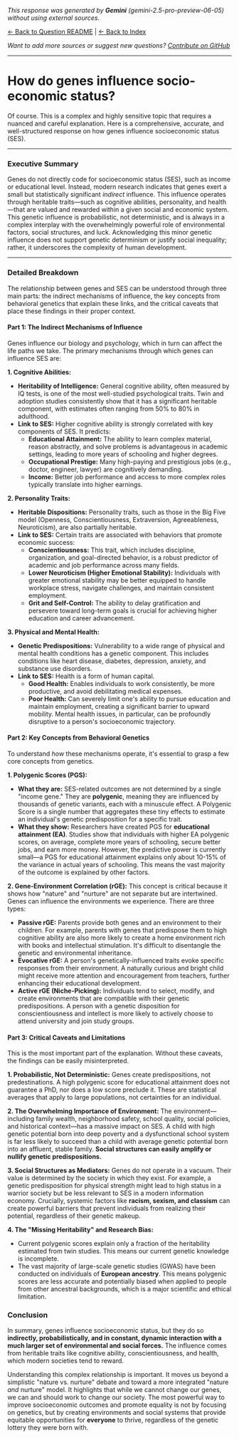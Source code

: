 <!-- 
Generated by: gemini
Model: gemini-2.5-pro-preview-06-05
Prompt type: default
Generated at: 2025-06-10T20:37:32.541703
-->

*This response was generated by **Gemini** (gemini-2.5-pro-preview-06-05) without using external sources.*

[← Back to Question README](README.md) | [← Back to Index](../README.md)

*Want to add more sources or suggest new questions? [Contribute on GitHub](https://github.com/justinwest/SuggestedSources)*

---

# How do genes influence socio-economic status?

Of course. This is a complex and highly sensitive topic that requires a nuanced and careful explanation. Here is a comprehensive, accurate, and well-structured response on how genes influence socioeconomic status (SES).

***

### **Executive Summary**

Genes do not directly code for socioeconomic status (SES), such as income or educational level. Instead, modern research indicates that genes exert a small but statistically significant *indirect* influence. This influence operates through heritable traits—such as cognitive abilities, personality, and health—that are valued and rewarded within a given social and economic system. This genetic influence is probabilistic, not deterministic, and is always in a complex interplay with the overwhelmingly powerful role of environmental factors, social structures, and luck. Acknowledging this minor genetic influence does not support genetic determinism or justify social inequality; rather, it underscores the complexity of human development.

---

### **Detailed Breakdown**

The relationship between genes and SES can be understood through three main parts: the indirect mechanisms of influence, the key concepts from behavioral genetics that explain these links, and the critical caveats that place these findings in their proper context.

#### **Part 1: The Indirect Mechanisms of Influence**

Genes influence our biology and psychology, which in turn can affect the life paths we take. The primary mechanisms through which genes can influence SES are:

**1. Cognitive Abilities:**
*   **Heritability of Intelligence:** General cognitive ability, often measured by IQ tests, is one of the most well-studied psychological traits. Twin and adoption studies consistently show that it has a significant heritable component, with estimates often ranging from 50% to 80% in adulthood.
*   **Link to SES:** Higher cognitive ability is strongly correlated with key components of SES. It predicts:
    *   **Educational Attainment:** The ability to learn complex material, reason abstractly, and solve problems is advantageous in academic settings, leading to more years of schooling and higher degrees.
    *   **Occupational Prestige:** Many high-paying and prestigious jobs (e.g., doctor, engineer, lawyer) are cognitively demanding.
    *   **Income:** Better job performance and access to more complex roles typically translate into higher earnings.

**2. Personality Traits:**
*   **Heritable Dispositions:** Personality traits, such as those in the Big Five model (Openness, Conscientiousness, Extraversion, Agreeableness, Neuroticism), are also partially heritable.
*   **Link to SES:** Certain traits are associated with behaviors that promote economic success:
    *   **Conscientiousness:** This trait, which includes discipline, organization, and goal-directed behavior, is a robust predictor of academic and job performance across many fields.
    *   **Lower Neuroticism (Higher Emotional Stability):** Individuals with greater emotional stability may be better equipped to handle workplace stress, navigate challenges, and maintain consistent employment.
    *   **Grit and Self-Control:** The ability to delay gratification and persevere toward long-term goals is crucial for achieving higher education and career advancement.

**3. Physical and Mental Health:**
*   **Genetic Predispositions:** Vulnerability to a wide range of physical and mental health conditions has a genetic component. This includes conditions like heart disease, diabetes, depression, anxiety, and substance use disorders.
*   **Link to SES:** Health is a form of human capital.
    *   **Good Health:** Enables individuals to work consistently, be more productive, and avoid debilitating medical expenses.
    *   **Poor Health:** Can severely limit one's ability to pursue education and maintain employment, creating a significant barrier to upward mobility. Mental health issues, in particular, can be profoundly disruptive to a person's socioeconomic trajectory.

#### **Part 2: Key Concepts from Behavioral Genetics**

To understand *how* these mechanisms operate, it's essential to grasp a few core concepts from genetics.

**1. Polygenic Scores (PGS):**
*   **What they are:** SES-related outcomes are not determined by a single "income gene." They are **polygenic**, meaning they are influenced by thousands of genetic variants, each with a minuscule effect. A Polygenic Score is a single number that aggregates these tiny effects to estimate an individual's genetic predisposition for a specific trait.
*   **What they show:** Researchers have created PGS for **educational attainment (EA)**. Studies show that individuals with higher EA polygenic scores, on average, complete more years of schooling, secure better jobs, and earn more money. However, the predictive power is currently small—a PGS for educational attainment explains only about 10-15% of the variance in actual years of schooling. This means the vast majority of the outcome is explained by other factors.

**2. Gene-Environment Correlation (rGE):**
This concept is critical because it shows how "nature" and "nurture" are not separate but are intertwined. Genes can influence the environments we experience. There are three types:
*   **Passive rGE:** Parents provide both genes and an environment to their children. For example, parents with genes that predispose them to high cognitive ability are also more likely to create a home environment rich with books and intellectual stimulation. It's difficult to disentangle the genetic and environmental inheritance.
*   **Evocative rGE:** A person's genetically-influenced traits evoke specific responses from their environment. A naturally curious and bright child might receive more attention and encouragement from teachers, further enhancing their educational development.
*   **Active rGE (Niche-Picking):** Individuals tend to select, modify, and create environments that are compatible with their genetic predispositions. A person with a genetic disposition for conscientiousness and intellect is more likely to actively choose to attend university and join study groups.

#### **Part 3: Critical Caveats and Limitations**

This is the most important part of the explanation. Without these caveats, the findings can be easily misinterpreted.

**1. Probabilistic, Not Deterministic:**
Genes create predispositions, not predestinations. A high polygenic score for educational attainment does not guarantee a PhD, nor does a low score preclude it. These are statistical averages that apply to large populations, not certainties for an individual.

**2. The Overwhelming Importance of Environment:**
The environment—including family wealth, neighborhood safety, school quality, social policies, and historical context—has a massive impact on SES. A child with high genetic potential born into deep poverty and a dysfunctional school system is far less likely to succeed than a child with average genetic potential born into an affluent, stable family. **Social structures can easily amplify or nullify genetic predispositions.**

**3. Social Structures as Mediators:**
Genes do not operate in a vacuum. Their value is determined by the society in which they exist. For example, a genetic predisposition for physical strength might lead to high status in a warrior society but be less relevant to SES in a modern information economy. Crucially, systemic factors like **racism, sexism, and classism** can create powerful barriers that prevent individuals from realizing their potential, regardless of their genetic makeup.

**4. The "Missing Heritability" and Research Bias:**
*   Current polygenic scores explain only a fraction of the heritability estimated from twin studies. This means our current genetic knowledge is incomplete.
*   The vast majority of large-scale genetic studies (GWAS) have been conducted on individuals of **European ancestry**. This means polygenic scores are less accurate and potentially biased when applied to people from other ancestral backgrounds, which is a major scientific and ethical limitation.

### **Conclusion**

In summary, genes influence socioeconomic status, but they do so **indirectly, probabilistically, and in constant, dynamic interaction with a much larger set of environmental and social forces.** The influence comes from heritable traits like cognitive ability, conscientiousness, and health, which modern societies tend to reward.

Understanding this complex relationship is important. It moves us beyond a simplistic "nature vs. nurture" debate and toward a more integrated "nature *and* nurture" model. It highlights that while we cannot change our genes, we can and should work to change our society. The most powerful way to improve socioeconomic outcomes and promote equality is not by focusing on genetics, but by creating environments and social systems that provide equitable opportunities for **everyone** to thrive, regardless of the genetic lottery they were born with.